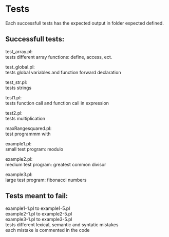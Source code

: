 # Tests

Each successfull tests has the expected output in folder expected defined.

## Successfull tests:

test_array.pl: <br/>
tests different array functions: define, access, ect.

test_global.pl: <br/>
tests global variables and function forward declaration

test_str.pl: <br/>
tests strings

test1.pl: <br/>
tests function call and function call in expression

test2.pl: <br/>
tests multiplication

maxRangesquared.pl: <br/>
test programmm with

example1.pl: <br/>
small test program: modulo

example2.pl: <br/>
medium test program: greatest common divisor

example3.pl: <br/>
large test program: fibonacci numbers

## Tests meant to fail: <br/>

example1-1.pl to example1-5.pl <br/>
example2-1.pl to example2-5.pl <br/>
example3-1.pl to example3-5.pl <br/>
tests different lexical, semantic and syntatic mistakes <br/>
each mistake is commented in the code
